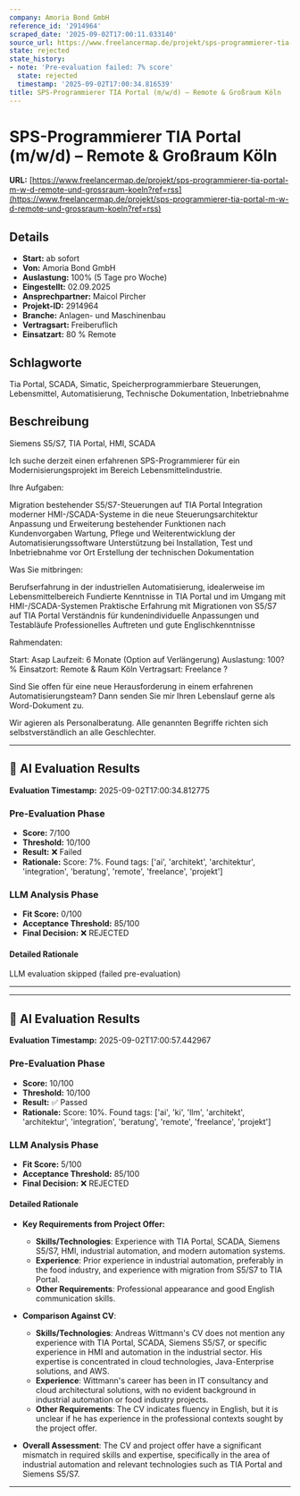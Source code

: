 ```yaml
---
company: Amoria Bond GmbH
reference_id: '2914964'
scraped_date: '2025-09-02T17:00:11.033140'
source_url: https://www.freelancermap.de/projekt/sps-programmierer-tia-portal-m-w-d-remote-und-grossraum-koeln?ref=rss
state: rejected
state_history:
- note: 'Pre-evaluation failed: 7% score'
  state: rejected
  timestamp: '2025-09-02T17:00:34.816539'
title: SPS-Programmierer TIA Portal (m/w/d) – Remote & Großraum Köln
---
```



# SPS-Programmierer TIA Portal (m/w/d) – Remote & Großraum Köln
**URL:** [https://www.freelancermap.de/projekt/sps-programmierer-tia-portal-m-w-d-remote-und-grossraum-koeln?ref=rss](https://www.freelancermap.de/projekt/sps-programmierer-tia-portal-m-w-d-remote-und-grossraum-koeln?ref=rss)
## Details
- **Start:** ab sofort
- **Von:** Amoria Bond GmbH
- **Auslastung:** 100% (5 Tage pro Woche)
- **Eingestellt:** 02.09.2025
- **Ansprechpartner:** Maicol Pircher
- **Projekt-ID:** 2914964
- **Branche:** Anlagen- und Maschinenbau
- **Vertragsart:** Freiberuflich
- **Einsatzart:** 80
                                                % Remote

## Schlagworte
Tia Portal, SCADA, Simatic, Speicherprogrammierbare Steuerungen, Lebensmittel, Automatisierung, Technische Dokumentation, Inbetriebnahme

## Beschreibung
Siemens S5/S7, TIA Portal, HMI, SCADA

Ich suche derzeit einen erfahrenen SPS-Programmierer für ein Modernisierungsprojekt im Bereich Lebensmittelindustrie.

Ihre Aufgaben:

Migration bestehender S5/S7-Steuerungen auf TIA Portal
Integration moderner HMI-/SCADA-Systeme in die neue Steuerungsarchitektur
Anpassung und Erweiterung bestehender Funktionen nach Kundenvorgaben
Wartung, Pflege und Weiterentwicklung der Automatisierungssoftware
Unterstützung bei Installation, Test und Inbetriebnahme vor Ort
Erstellung der technischen Dokumentation

Was Sie mitbringen:

Berufserfahrung in der industriellen Automatisierung, idealerweise im Lebensmittelbereich
Fundierte Kenntnisse in TIA Portal und im Umgang mit HMI-/SCADA-Systemen
Praktische Erfahrung mit Migrationen von S5/S7 auf TIA Portal
Verständnis für kundenindividuelle Anpassungen und Testabläufe
Professionelles Auftreten und gute Englischkenntnisse

Rahmendaten:

Start: Asap
Laufzeit: 6 Monate (Option auf Verlängerung)
Auslastung: 100?%
Einsatzort: Remote & Raum Köln
Vertragsart: Freelance
?

Sind Sie offen für eine neue Herausforderung in einem erfahrenen Automatisierungsteam? Dann senden Sie mir Ihren Lebenslauf gerne als Word-Dokument zu.

Wir agieren als Personalberatung. Alle genannten Begriffe richten sich selbstverständlich an alle Geschlechter.

---

## 🤖 AI Evaluation Results

**Evaluation Timestamp:** 2025-09-02T17:00:34.812775

### Pre-Evaluation Phase
- **Score:** 7/100
- **Threshold:** 10/100
- **Result:** ❌ Failed
- **Rationale:** Score: 7%. Found tags: ['ai', 'architekt', 'architektur', 'integration', 'beratung', 'remote', 'freelance', 'projekt']

### LLM Analysis Phase
- **Fit Score:** 0/100
- **Acceptance Threshold:** 85/100
- **Final Decision:** ❌ REJECTED

#### Detailed Rationale
LLM evaluation skipped (failed pre-evaluation)

---


---

## 🤖 AI Evaluation Results

**Evaluation Timestamp:** 2025-09-02T17:00:57.442967

### Pre-Evaluation Phase
- **Score:** 10/100
- **Threshold:** 10/100
- **Result:** ✅ Passed
- **Rationale:** Score: 10%. Found tags: ['ai', 'ki', 'llm', 'architekt', 'architektur', 'integration', 'beratung', 'remote', 'freelance', 'projekt']

### LLM Analysis Phase
- **Fit Score:** 5/100
- **Acceptance Threshold:** 85/100
- **Final Decision:** ❌ REJECTED

#### Detailed Rationale
- **Key Requirements from Project Offer:** 
  - **Skills/Technologies**: Experience with TIA Portal, SCADA, Siemens S5/S7, HMI, industrial automation, and modern automation systems.
  - **Experience**: Prior experience in industrial automation, preferably in the food industry, and experience with migration from S5/S7 to TIA Portal.
  - **Other Requirements**: Professional appearance and good English communication skills.
  
- **Comparison Against CV**:
  - **Skills/Technologies**: Andreas Wittmann's CV does not mention any experience with TIA Portal, SCADA, Siemens S5/S7, or specific experience in HMI and automation in the industrial sector. His expertise is concentrated in cloud technologies, Java-Enterprise solutions, and AWS.
  - **Experience**: Wittmann's career has been in IT consultancy and cloud architectural solutions, with no evident background in industrial automation or food industry projects.
  - **Other Requirements**: The CV indicates fluency in English, but it is unclear if he has experience in the professional contexts sought by the project offer.
  
- **Overall Assessment**: The CV and project offer have a significant mismatch in required skills and expertise, specifically in the area of industrial automation and relevant technologies such as TIA Portal and Siemens S5/S7.

---
